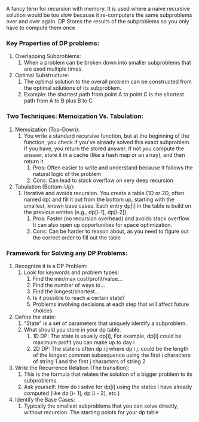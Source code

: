 A fancy term for recursion with memory. It is used where a naive recursive solution would be too slow because it re-computers the same subproblems over and over again. DP Stores the results of the subproblems so you only have to compute them once

### Key Properties of DP problems: 
1) Overlapping Subproblems: 
	1) When a problem can be broken down into smaller subproblems that are used multiple times.
2) Optimal Substructure: 
	1) The optimal solution to the overall problem can be constructed from the optimal solutions of its subproblem. 
	2) Example: the shortest path from point A to point C is the shortest path from A to B plus B to C

### Two Techniques: Memoization Vs. Tabulation: 
1) Memoization (Top-Down):
	1) You write a standard recursive function, but at the beginning of the function, you check if you've already solved this exact subproblem. If you have, you return the stored answer. If not you compute the answer, store it in a cache (like a hash map or an array), and then return it 
		1) Pros: Often easier to write and understand because it follows the natural logic of the problem
		2) Cons: Can lead to stack overflow on very deep recursion
2) Tabulation (Bottom-Up):
	1) Iterative and avoids recursion. You create a table (1D or 2D, often named dp) and fill it out from the bottom up, starting with the smallest, known base cases. Each entry dp[i] in the table is build on the previous entries (e.g., dp[i-1], dp[i-2])
		1) Pros: Faster (no recursion overhead) and avoids stack overflow. It can also open up opportunities for space optimization.
		2) Cons: Can be harder to reason about, as you need to figure out the correct order to fill out the table

### Framework for Solving any DP Problems: 
1) Recognize it is a DP Problem: 
	1) Look for keywords and problem types: 
		1) Find the min/max cost/profit/value...
		2) Find the number of ways to...
		3) Find the longest/shortest...
		4) Is it possible to reach a certain state?
		5) Problems involving decisions at each step that will affect future choices
2) Define the state: 
	1) "State" is a set of parameters that uniquely identify a subproblem. 
	2) What should you store in your dp table.
		1) 1D DP: The state is usually dp[i], For example, dp[i] could be maximum profit you can make up to day i
		2) 2D DP: The state is often dp i j where dp i j. could be the length of the longest common subsequence using the first i characters of string 1 and the first j characters of string 2
3) Write the Recurrence Relation (The transition): 
	1) This is the formula that relates the solution of a bigger problem to its subproblems. 
	2) Ask yourself: How do i solve for dp[i] using the states I have already computed (like dp [i- 1], dp [i - 2], etc.)
4) Identify the Base Cases: 
	1) Typically the smallest subproblems that you can solve directly, without recursion. The starting points for your dp table
